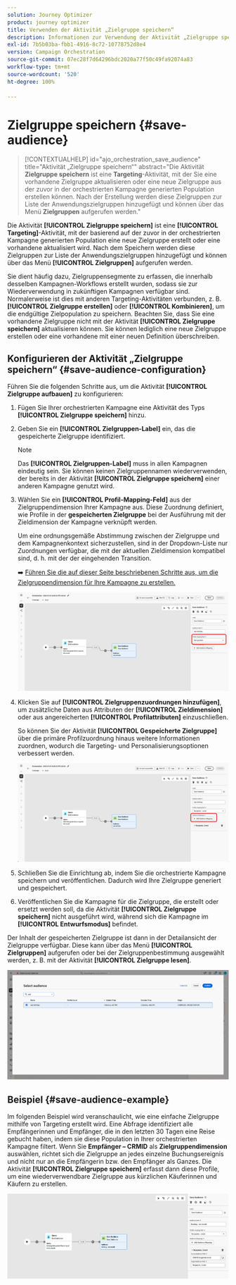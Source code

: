 ```yaml
---
solution: Journey Optimizer
product: journey optimizer
title: Verwenden der Aktivität „Zielgruppe speichern“
description: Informationen zur Verwendung der Aktivität „Zielgruppe speichern“ in einer orchestrierten Kampagne
exl-id: 7b5b03ba-fbb1-4916-8c72-10778752d8e4
version: Campaign Orchestration
source-git-commit: 07ec28f7d64296bdc2020a77f50c49fa92074a83
workflow-type: tm+mt
source-wordcount: '520'
ht-degree: 100%

---
```



# Zielgruppe speichern {#save-audience}

>[!CONTEXTUALHELP]
>id="ajo_orchestration_save_audience"
>title="Aktivität „Zielgruppe speichern“"
>abstract="Die Aktivität **Zielgruppe speichern** ist eine **Targeting**-Aktivität, mit der Sie eine vorhandene Zielgruppe aktualisieren oder eine neue Zielgruppe aus der zuvor in der orchestrierten Kampagne generierten Population erstellen können. Nach der Erstellung werden diese Zielgruppen zur Liste der Anwendungszielgruppen hinzugefügt und können über das Menü **Zielgruppen** aufgerufen werden."

Die Aktivität **[!UICONTROL Zielgruppe speichern]** ist eine **[!UICONTROL Targeting]**-Aktivität, mit der basierend auf der zuvor in der orchestrierten Kampagne generierten Population eine neue Zielgruppe erstellt oder eine vorhandene aktualisiert wird. Nach dem Speichern werden diese Zielgruppen zur Liste der Anwendungszielgruppen hinzugefügt und können über das Menü **[!UICONTROL Zielgruppen]** aufgerufen werden.

Sie dient häufig dazu, Zielgruppensegmente zu erfassen, die innerhalb desselben Kampagnen-Workflows erstellt wurden, sodass sie zur Wiederverwendung in zukünftigen Kampagnen verfügbar sind. Normalerweise ist dies mit anderen Targeting-Aktivitäten verbunden, z. B. **[!UICONTROL Zielgruppe erstellen]** oder **[!UICONTROL Kombinieren]**, um die endgültige Zielpopulation zu speichern.
Beachten Sie, dass Sie eine vorhandene Zielgruppe nicht mit der Aktivität **[!UICONTROL Zielgruppe speichern]** aktualisieren können. Sie können lediglich eine neue Zielgruppe erstellen oder eine vorhandene mit einer neuen Definition überschreiben.

## Konfigurieren der Aktivität „Zielgruppe speichern“ {#save-audience-configuration}

Führen Sie die folgenden Schritte aus, um die Aktivität **[!UICONTROL Zielgruppe aufbauen]** zu konfigurieren:

1. Fügen Sie Ihrer orchestrierten Kampagne eine Aktivität des Typs **[!UICONTROL Zielgruppe speichern]** hinzu.

1. Geben Sie ein **[!UICONTROL Zielgruppen-Label]** ein, das die gespeicherte Zielgruppe identifiziert.

   >[!NOTE]
   >
   >Das **[!UICONTROL Zielgruppen-Label]** muss in allen Kampagnen eindeutig sein. Sie können keinen Zielgruppennamen wiederverwenden, der bereits in der Aktivität **[!UICONTROL Zielgruppe speichern]** einer anderen Kampagne genutzt wird.

1. Wählen Sie ein **[!UICONTROL Profil-Mapping-Feld]** aus der Zielgruppendimension Ihrer Kampagne aus. Diese Zuordnung definiert, wie Profile in der **gespeicherten Zielgruppe** bei der Ausführung mit der Zieldimension der Kampagne verknüpft werden.

   Um eine ordnungsgemäße Abstimmung zwischen der Zielgruppe und dem Kampagnenkontext sicherzustellen, sind in der Dropdown-Liste nur Zuordnungen verfügbar, die mit der aktuellen Zieldimension kompatibel sind, d. h. mit der der eingehenden Transition.

   ➡️ [Führen Sie die auf dieser Seite beschriebenen Schritte aus, um die Zielgruppendimension für Ihre Kampagne zu erstellen.](../target-dimension.md)

   ![](../assets/save-audience-1.png)

1. Klicken Sie auf **[!UICONTROL Zielgruppenzuordnungen hinzufügen]**, um zusätzliche Daten aus Attributen der **[!UICONTROL Zieldimension]** oder aus angereicherten **[!UICONTROL Profilattributen]** einzuschließen.

   So können Sie der Aktivität **[!UICONTROL Gespeicherte Zielgruppe]** über die primäre Profilzuordnung hinaus weitere Informationen zuordnen, wodurch die Targeting- und Personalisierungsoptionen verbessert werden.

   ![](../assets/save-audience-2.png)

1. Schließen Sie die Einrichtung ab, indem Sie die orchestrierte Kampagne speichern und veröffentlichen. Dadurch wird Ihre Zielgruppe generiert und gespeichert.

1. Veröffentlichen Sie die Kampagne für die Zielgruppe, die erstellt oder ersetzt werden soll, da die Aktivität **[!UICONTROL Zielgruppe speichern]** nicht ausgeführt wird, während sich die Kampagne im **[!UICONTROL Entwurfsmodus]** befindet.

Der Inhalt der gespeicherten Zielgruppe ist dann in der Detailansicht der Zielgruppe verfügbar. Diese kann über das Menü **[!UICONTROL Zielgruppen]** aufgerufen oder bei der Zielgruppenbestimmung ausgewählt werden, z. B. mit der Aktivität **[!UICONTROL Zielgruppe lesen]**.

![](../assets/save-audience-4.png)


## Beispiel {#save-audience-example}

Im folgenden Beispiel wird veranschaulicht, wie eine einfache Zielgruppe mithilfe von Targeting erstellt wird. Eine Abfrage identifiziert alle Empfängerinnen und Empfänger, die in den letzten 30 Tagen eine Reise gebucht haben, indem sie diese Population in Ihrer orchestrierten Kampagne filtert. Wenn Sie **Empfänger – CRMID** als **Zielgruppendimension** auswählen, richtet sich die Zielgruppe an jedes einzelne Buchungsereignis und nicht nur an die Empfängerin bzw. den Empfänger als Ganzes. Die Aktivität **[!UICONTROL Zielgruppe speichern]** erfasst dann diese Profile, um eine wiederverwendbare Zielgruppe aus kürzlichen Käuferinnen und Käufern zu erstellen.

![](../assets/save-audience-3.png)
